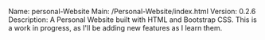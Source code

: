 Name: personal-Website
Main: /Personal-Website/index.html
Version: 0.2.6
Description: A Personal Website built with HTML and Bootstrap CSS. This is a work in progress, as I'll be adding new features as I learn them.
